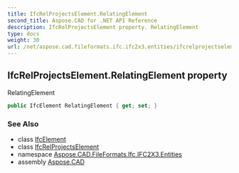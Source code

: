```yaml
---
title: IfcRelProjectsElement.RelatingElement
second_title: Aspose.CAD for .NET API Reference
description: IfcRelProjectsElement property. RelatingElement
type: docs
weight: 30
url: /net/aspose.cad.fileformats.ifc.ifc2x3.entities/ifcrelprojectselement/relatingelement/
---
```

## IfcRelProjectsElement.RelatingElement property

RelatingElement

```csharp
public IfcElement RelatingElement { get; set; }
```

### See Also

* class [IfcElement](../../ifcelement/)
* class [IfcRelProjectsElement](../)
* namespace [Aspose.CAD.FileFormats.Ifc.IFC2X3.Entities](../../ifcrelprojectselement/)
* assembly [Aspose.CAD](../../../)


